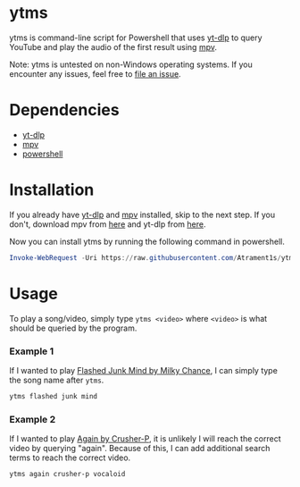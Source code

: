 # ytms
ytms is command-line script for Powershell that uses [yt-dlp](https://github.com/yt-dlp/yt-dlp) to query YouTube and play the audio of the first result using [mpv](https://github.com/mpv-player/mpv).

Note: ytms is untested on non-Windows operating systems. If you encounter any issues, feel free to [file an issue](https://github.com/Atrament1s/ytms/issues).

# Dependencies
- [yt-dlp](https://github.com/yt-dlp/yt-dlp)
- [mpv](https://github.com/mpv-player/mpv)
- [powershell](https://learn.microsoft.com/en-us/powershell/scripting/install/installing-powershell?view=powershell-7.4)

# Installation
If you already have [yt-dlp](https://github.com/yt-dlp/yt-dlp) and [mpv](https://github.com/mpv-player/mpv) installed, skip to the next step. If you don't, download mpv from [here](https://mpv.io/installation/) and yt-dlp from [here](https://github.com/yt-dlp/yt-dlp/wiki/Installation).

Now you can install ytms by running the following command in powershell.
```powershell
Invoke-WebRequest -Uri https://raw.githubusercontent.com/Atrament1s/ytms/master/script.ps1 | Select-Object -ExpandProperty Content | Add-Content -Path $profile
```

# Usage
To play a song/video, simply type `ytms <video>` where `<video>` is what should be queried by the program.

### Example 1
If I wanted to play [Flashed Junk Mind by Milky Chance](https://youtu.be/AaoPyfRYkb0), I can simply type the song name after `ytms`.
```powershell
ytms flashed junk mind
```

### Example 2
If I wanted to play [Again by Crusher-P](https://www.youtube.com/watch?v=jdQWia3fwMU), it is unlikely I will reach the correct video by querying "again". Because of this, I can add additional search terms to reach the correct video.
```powershell
ytms again crusher-p vocaloid
```